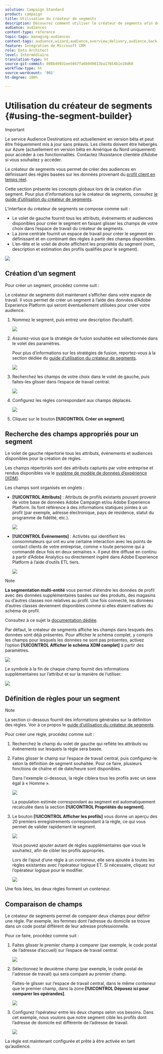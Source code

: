 ```yaml
---
solution: Campaign Standard
product: campaign
title: Utilisation du créateur de segments
description: Découvrez comment utiliser le créateur de segments afin de créer des audiences.
audience: audiences
content-type: reference
topic-tags: managing-audiences
context-tags: audience,wizard;audience,overview;delivery,audience,back
feature: Intégration de Microsoft CRM
role: Data Architect
level: Intermédiaire
translation-type: ht
source-git-commit: 088b49931ee5047fa6b949813ba17654b1e10d60
workflow-type: ht
source-wordcount: '901'
ht-degree: 100%

---
```



# Utilisation du créateur de segments {#using-the-segment-builder}

>[!IMPORTANT]
>
>Le service Audience Destinations est actuellement en version bêta et peut être fréquemment mis à jour sans préavis. Les clients doivent être hébergés sur Azure (actuellement en version bêta en Amérique du Nord uniquement) pour accéder à ces fonctionnalités. Contactez l’Assistance clientèle d’Adobe si vous souhaitez y accéder.

Le créateur de segments vous permet de créer des audiences en définissant des règles basées sur les données provenant du [profil client en temps réel](https://docs.adobe.com/content/help/fr-FR/experience-platform/profile/home.html).

Cette section présente les concepts globaux lors de la création d’un segment. Pour plus d’informations sur le créateur de segments, consultez [le guide d’utilisation du créateur de segments](https://docs.adobe.com/content/help/fr-FR/experience-platform/segmentation/ui/overview.html).

L’interface du créateur de segments se compose comme suit :

* Le volet de gauche fournit tous les attributs, événements et audiences disponibles pour créer le segment en faisant glisser les champs de votre choix dans l’espace de travail du créateur de segments.
* La zone centrale fournit un espace de travail pour créer le segment en définissant et en combinant des règles à partir des champs disponibles.
* L’en-tête et le volet de droite affichent les propriétés du segment (nom, description et estimation des profils qualifiés pour le segment).

![](assets/aep_audiences_interface.png)

## Création d’un segment

Pour créer un segment, procédez comme suit :

Le créateur de segments doit maintenant s’afficher dans votre espace de travail. Il vous permet de créer un segment à l’aide des données d’Adobe Experience Platform qui seront éventuellement utilisées pour créer votre audience.

1. Nommez le segment, puis entrez une description (facultatif).

   ![](assets/aep_audiences_creation_edit_name.png)

1. Assurez-vous que la stratégie de fusion souhaitée est sélectionnée dans le volet des paramètres.

   Pour plus d’informations sur les stratégies de fusion, reportez-vous à la section dédiée du [guide d’utilisation du créateur de segments](https://docs.adobe.com/content/help/fr-FR/experience-platform/segmentation/ui/overview.html).

   ![](assets/aep_audiences_mergepolicy.png)

1. Recherchez les champs de votre choix dans le volet de gauche, puis faites-les glisser dans l’espace de travail central.

   ![](assets/aep_audiences_dragfield.png)

1. Configurez les règles correspondant aux champs déplacés.

   ![](assets/aep_audiences_configure_rules.png)

1. Cliquez sur le bouton **[!UICONTROL Créer un segment]**.

## Recherche des champs appropriés pour un segment

Le volet de gauche répertorie tous les attributs, événements et audiences disponibles pour la création de règles.

Les champs répertoriés sont des attributs capturés par votre entreprise et rendus disponibles via le [système de modèle de données d’expérience (XDM)](https://docs.adobe.com/content/help/fr-FR/experience-platform/xdm/home.html).

Les champs sont organisés en onglets :

* **[!UICONTROL Attributs]** : Attributs de profils existants pouvant provenir de votre base de données Adobe Campaign et/ou Adobe Experience Platform. Ils font référence à des informations statiques jointes à un profil (par exemple, adresse électronique, pays de résidence, statut du programme de fidélité, etc.).

   ![](assets/aep_audiences_attributestab.png)

* **[!UICONTROL Événements]** : Activités qui identifient les consommateurs qui ont eu une certaine interaction avec les points de contact clients de votre entreprise, comme « toute personne qui a commandé deux fois en deux semaines ». Il peut être diffusé en continu à partir d’Adobe Analytics ou directement ingéré dans Adobe Experience Platform à l’aide d’outils ETL tiers.

   ![](assets/aep_audiences_eventstab.png)

>[!NOTE]
>
>**La segmentation multi-entité** vous permet d’étendre les données de profil avec des données supplémentaires basées sur des produits, des magasins ou d’autres classes non relatives au profil. Une fois connecté, les données d’autres classes deviennent disponibles comme si elles étaient natives du schéma de profil.
>
>Consultez à ce sujet la [documentation dédiée](https://docs.adobe.com/content/help/fr-FR/experience-platform/segmentation/multi-entity-segmentation.html).

Par défaut, le créateur de segments affiche les champs dans lesquels des données sont déjà présentes. Pour afficher le schéma complet, y compris les champs pour lesquels les données ne sont pas présentes, activez l’option **[!UICONTROL Afficher le schéma XDM complet]** à partir des paramètres.

![](assets/aep_audiences_populatedfields.png)

Le symbole à la fin de chaque champ fournit des informations supplémentaires sur l’attribut et sur la manière de l’utiliser.

![](assets/aep_audiences_isymbol.png)

## Définition de règles pour un segment

>[!NOTE]
>
>La section ci-dessous fournit des informations générales sur la définition des règles. Voir à ce propos le [guide d’utilisation du créateur de segments](https://docs.adobe.com/content/help/fr-FR/experience-platform/segmentation/ui/overview.html).

Pour créer une règle, procédez comme suit :

1. Recherchez le champ du volet de gauche qui reflète les attributs ou événements sur lesquels la règle sera basée.

1. Faites glisser le champ sur l’espace de travail central, puis configurez-le selon la définition de segment souhaitée. Pour ce faire, plusieurs fonctions de chaîne et de date/heure sont disponibles.

   Dans l&#39;exemple ci-dessous, la règle ciblera tous les profils avec un sexe égal à « Homme ».

   ![](assets/aep_audiences_malegender.png)

   La population estimée correspondant au segment est automatiquement recalculée dans la section **[!UICONTROL Propriétés du segment]**.

1. Le bouton **[!UICONTROL Afficher les profils]** vous donne un aperçu des 20 premiers enregistrements correspondant à la règle, ce qui vous permet de valider rapidement le segment.

   ![](assets/aep_audiences_samplepreview.png)

   Vous pouvez ajouter autant de règles supplémentaires que vous le souhaitez, afin de cibler les profils appropriés.

   Lors de l’ajout d’une règle à un conteneur, elle sera ajoutée à toutes les règles existantes avec l’opérateur logique ET. Si nécessaire, cliquez sur l’opérateur logique pour le modifier.

   ![](assets/aep_audiences_andoperator.png)

Une fois liées, les deux règles forment un conteneur.

## Comparaison de champs

Le créateur de segments permet de comparer deux champs pour définir une règle. Par exemple, les femmes dont l’adresse du domicile se trouve dans un code postal différent de leur adresse professionnelle.

Pour ce faire, procédez comme suit :

1. Faites glisser le premier champ à comparer (par exemple, le code postal de l’adresse d’accueil) sur l’espace de travail central.

   ![](assets/aep_audiences_comparing_1.png)

1. Sélectionnez le deuxième champ (par exemple, le code postal de l&#39;adresse de travail) qui sera comparé au premier champ.

   Faites-le glisser sur l’espace de travail central, dans le même conteneur que le premier champ, dans la zone **[!UICONTROL Déposez ici pour comparer les opérandes]**.

   ![](assets/aep_audiences_comparing_2.png)

1. Configurez l’opérateur entre les deux champs selon vos besoins. Dans cet exemple, nous voulons que notre segment cible les profils dont l’adresse de domicile est différente de l’adresse de travail.

   ![](assets/aep_audiences_comparing_3.png)

La règle est maintenant configurée et prête à être activée en tant qu’audience.

